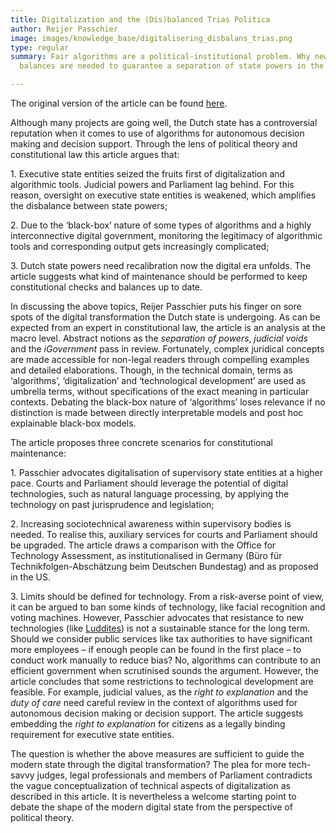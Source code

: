 ```yaml
---
title: Digitalization and the (Dis)balanced Trias Politica
author: Reijer Passchier
image: images/knowledge_base/digitalisering_disbalans_trias.png
type: regular
summary: Fair algorithms are a political-institutional problem. Why new checks and
  balances are needed to guarantee a separation of state powers in the digital era.

---
```

The original version of the article can be found [here](https://www.universiteitleiden.nl/binaries/content/assets/rechtsgeleerdheid/instituut-voor-publiekrecht/staats--en-bestuursrecht/digitalisering-en-de-disbalans-binnen-de-trias-politica.pdf "here"). 

Although many projects are going well, the Dutch state has a controversial reputation when it comes to use of algorithms for autonomous decision making and decision support. Through the lens of political theory and constitutional law this article argues that:

1\. Executive state entities seized the fruits first of digitalization and algorithmic tools. Judicial powers and Parliament lag behind. For this reason, oversight on executive state entities is weakened, which amplifies the disbalance between state powers;

2\. Due to the ‘black-box’ nature of some types of algorithms and a highly interconnective digital government, monitoring the legitimacy of algorithmic tools and corresponding output gets increasingly complicated;

3\. Dutch state powers need recalibration now the digital era unfolds. The article suggests what kind of maintenance should be performed to keep constitutional checks and balances up to date.

In discussing the above topics, Reijer Passchier puts his finger on sore spots of the digital transformation the Dutch state is undergoing. As can be expected from an expert in constitutional law, the article is an analysis at the macro level. Abstract notions as the _separation of powers_, _judicial voids_ and the _iGovernment_ pass in review. Fortunately, complex juridical concepts are made accessible for non-legal readers through compelling examples and detailed elaborations. Though, in the technical domain, terms as ‘algorithms’, ‘digitalization’ and ‘technological development’ are used as umbrella terms, without specifications of the exact meaning in particular contexts. Debating the black-box nature of ‘algorithms’ loses relevance if no distinction is made between directly interpretable models and post hoc explainable black-box models.

The article proposes three concrete scenarios for constitutional maintenance:

1\. Passchier advocates digitalisation of supervisory state entities at a higher pace. Courts and Parliament should leverage the potential of digital technologies, such as natural language processing, by applying the technology on past jurisprudence and legislation;

2\. Increasing sociotechnical awareness within supervisory bodies is needed. To realise this, auxiliary services for courts and Parliament should be upgraded. The article draws a comparison with the Office for Technology Assessment, as institutionalised in Germany (Büro für Technikfolgen-Abschätzung beim Deutschen Bundestag) and as proposed in the US.

3\. Limits should be defined for technology. From a risk-averse point of view, it can be argued to ban some kinds of technology, like facial recognition and voting machines. However, Passchier advocates that resistance to new technologies (like [Luddites](https://en.wikipedia.org/wiki/Luddite)) is not a sustainable stance for the long term. Should we consider public services like tax authorities to have significant more employees – if enough people can be found in the first place – to conduct work manually to reduce bias? No, algorithms can contribute to an efficient government when scrutinised sounds the argument. However, the article concludes that some restrictions to technological development are feasible. For example, judicial values, as the _right to explanation_ and the _duty of care_ need careful review in the context of algorithms used for autonomous decision making or decision support. The article suggests embedding the _right to explanation_ for citizens as a legally binding requirement for executive state entities.

The question is whether the above measures are sufficient to guide the modern state through the digital transformation? The plea for more tech-savvy judges, legal professionals and members of Parliament contradicts the vague conceptualization of technical aspects of digitalization as described in this article. It is nevertheless a welcome starting point to debate the shape of the modern digital state from the perspective of political theory.